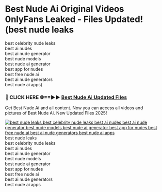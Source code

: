 # Best Nude Ai Original Videos 0nlyFans Leaked - Files Updated! (best nude leaks<br>
best celebrity nude leaks<br>
best ai nudes<br>
best ai nude generator<br>
best nude models<br>
best nude ai generator<br>
best app for nudes<br>
best free nude ai<br>
best ai nude generators<br>
best nude ai apps)

<h3>🔴 CLICK HERE 🌐==►► <a href="https://tinyurl.com/2p9ay9w9" rel="nofollow">Best Nude Ai Updated Files</a></h3>

Get Best Nude Ai and all content. Now you can access all videos and pictures of Best Nude Ai. New Updated Files 2025!

[![best nude leaks<br>
best celebrity nude leaks<br>
best ai nudes<br>
best ai nude generator<br>
best nude models<br>
best nude ai generator<br>
best app for nudes<br>
best free nude ai<br>
best ai nude generators<br>
best nude ai apps](https://i.imgur.com/KQgVmj3.gif)](https://tinyurl.com/2p9ay9w9)
best nude leaks<br>
best celebrity nude leaks<br>
best ai nudes<br>
best ai nude generator<br>
best nude models<br>
best nude ai generator<br>
best app for nudes<br>
best free nude ai<br>
best ai nude generators<br>
best nude ai apps